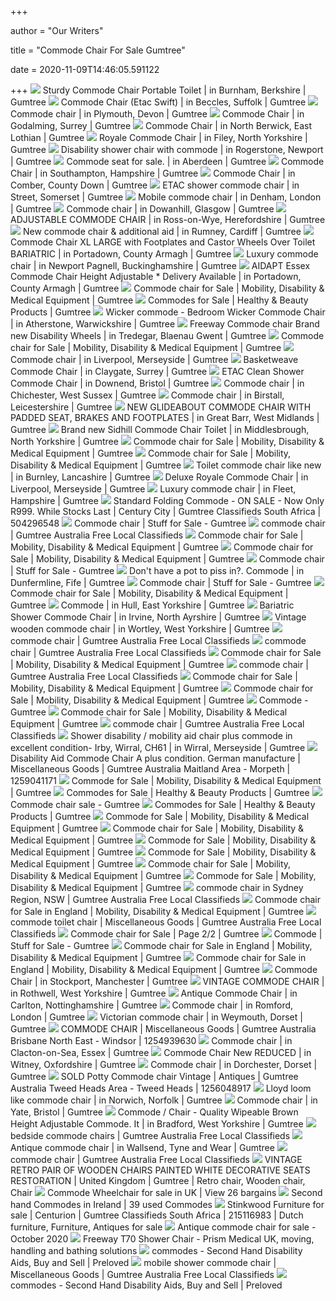 +++
        
author = "Our Writers"
        
title = "Commode Chair For Sale Gumtree"
        
date = 2020-11-09T14:46:05.591122
        
+++
[ ![](https://i.ebayimg.com/00/s/MTAyNFg3Njg=/z/iy8AAOSwqK9e484R/$_86.JPG)](https://i.ebayimg.com/00/s/MTAyNFg3Njg=/z/iy8AAOSwqK9e484R/$_86.JPG) Sturdy Commode Chair Portable Toilet | in Burnham, Berkshire | Gumtree
[ ![](https://i.ebayimg.com/00/s/ODAwWDgwMA==/z/x7gAAOSwGUNfYQsl/$_86.PNG)](https://i.ebayimg.com/00/s/ODAwWDgwMA==/z/x7gAAOSwGUNfYQsl/$_86.PNG) Commode Chair (Etac Swift) | in Beccles, Suffolk | Gumtree
[ ![](https://i.ebayimg.com/00/s/MTAyNFg1NzY=/z/Pk0AAOSw8PRdTEGC/$_86.JPG)](https://i.ebayimg.com/00/s/MTAyNFg1NzY=/z/Pk0AAOSw8PRdTEGC/$_86.JPG) Commode chair | in Plymouth, Devon | Gumtree
[ ![](https://i.ebayimg.com/00/s/MTAyNFg3Njg=/z/ZUAAAOSwl3xflqvR/$_86.JPG)](https://i.ebayimg.com/00/s/MTAyNFg3Njg=/z/ZUAAAOSwl3xflqvR/$_86.JPG) Commode Chair | in Godalming, Surrey | Gumtree
[ ![](https://i.ebayimg.com/00/s/MTAyNFg4OTM=/z/mnMAAOSwsrBe8M~u/$_86.JPG)](https://i.ebayimg.com/00/s/MTAyNFg4OTM=/z/mnMAAOSwsrBe8M~u/$_86.JPG) Commode Chair | in North Berwick, East Lothian | Gumtree
[ ![](https://i.ebayimg.com/00/s/MTAyNFg3Njg=/z/S20AAOSwTzlfde9d/$_86.JPG)](https://i.ebayimg.com/00/s/MTAyNFg3Njg=/z/S20AAOSwTzlfde9d/$_86.JPG) Royale Commode Chair | in Filey, North Yorkshire | Gumtree
[ ![](https://i.ebayimg.com/00/s/MTAyNFg3Njg=/z/M6cAAOSwn~BeLgM4/$_86.JPG)](https://i.ebayimg.com/00/s/MTAyNFg3Njg=/z/M6cAAOSwn~BeLgM4/$_86.JPG) Disability shower chair with commode | in Rogerstone, Newport | Gumtree
[ ![](https://i.ebayimg.com/00/s/MTAyNFg3Njg=/z/GqgAAOSweopdKxvZ/$_86.JPG)](https://i.ebayimg.com/00/s/MTAyNFg3Njg=/z/GqgAAOSweopdKxvZ/$_86.JPG) Commode seat for sale. | in Aberdeen | Gumtree
[ ![](https://i.ebayimg.com/00/s/MTAxN1g3NTA=/z/RJ8AAOSwKyxfV5wx/$_86.JPG)](https://i.ebayimg.com/00/s/MTAxN1g3NTA=/z/RJ8AAOSwKyxfV5wx/$_86.JPG) Commode Chair | in Southampton, Hampshire | Gumtree
[ ![](https://i.ebayimg.com/00/s/MTAyNFgxMDI0/z/mUYAAOSwne1fppRo/$_86.JPG)](https://i.ebayimg.com/00/s/MTAyNFgxMDI0/z/mUYAAOSwne1fppRo/$_86.JPG) Commode Chair | in Comber, County Down | Gumtree
[ ![](https://i.ebayimg.com/00/s/MTAyNFg3Njg=/z/TGQAAOSwlJhfXc73/$_86.JPG)](https://i.ebayimg.com/00/s/MTAyNFg3Njg=/z/TGQAAOSwlJhfXc73/$_86.JPG) ETAC shower commode chair | in Street, Somerset | Gumtree
[ ![](https://i.ebayimg.com/00/s/ODAwWDUzNw==/z/RoIAAOSw~15eZnFX/$_86.PNG)](https://i.ebayimg.com/00/s/ODAwWDUzNw==/z/RoIAAOSw~15eZnFX/$_86.PNG) Mobile commode chair | in Denham, London | Gumtree
[ ![](https://i.ebayimg.com/00/s/MTAyNFg3Njg=/z/h9oAAOSwtM5fBER2/$_86.JPG)](https://i.ebayimg.com/00/s/MTAyNFg3Njg=/z/h9oAAOSwtM5fBER2/$_86.JPG) Commode chair | in Dowanhill, Glasgow | Gumtree
[ ![](https://i.ebayimg.com/00/s/MTAyNFg3Njg=/z/9IIAAOSwR7ldILLQ/$_86.JPG)](https://i.ebayimg.com/00/s/MTAyNFg3Njg=/z/9IIAAOSwR7ldILLQ/$_86.JPG) ADJUSTABLE COMMODE CHAIR | in Ross-on-Wye, Herefordshire | Gumtree
[ ![](https://i.ebayimg.com/00/s/MTAyNFg3Njg=/z/Zj8AAOSwmFde9khT/$_86.JPG)](https://i.ebayimg.com/00/s/MTAyNFg3Njg=/z/Zj8AAOSwmFde9khT/$_86.JPG) New commode chair & additional aid | in Rumney, Cardiff | Gumtree
[ ![](https://i.ebayimg.com/00/s/MTAyNFg3Njg=/z/yaUAAOSw7b9e8T-m/$_86.JPG)](https://i.ebayimg.com/00/s/MTAyNFg3Njg=/z/yaUAAOSw7b9e8T-m/$_86.JPG) Commode Chair XL LARGE with Footplates and Castor Wheels Over Toilet  BARIATRIC | in Portadown, County Armagh | Gumtree
[ ![](https://i.ebayimg.com/00/s/NzY4WDEwMjQ=/z/IG4AAOSwhjNe8flQ/$_86.JPG)](https://i.ebayimg.com/00/s/NzY4WDEwMjQ=/z/IG4AAOSwhjNe8flQ/$_86.JPG) Luxury commode chair | in Newport Pagnell, Buckinghamshire | Gumtree
[ ![](https://i.ebayimg.com/00/s/MTAyNFg4NDI=/z/VicAAOSw4tte8TGf/$_86.JPG)](https://i.ebayimg.com/00/s/MTAyNFg4NDI=/z/VicAAOSw4tte8TGf/$_86.JPG) AIDAPT Essex Commode Chair Height Adjustable * Delivery Available | in  Portadown, County Armagh | Gumtree
[ ![](https://i.ebayimg.com/00/s/NzY4WDEwMjQ=/z/kQsAAOSwisRfnXyO/$_99.JPG)](https://i.ebayimg.com/00/s/NzY4WDEwMjQ=/z/kQsAAOSwisRfnXyO/$_99.JPG) Commode chair for Sale | Mobility, Disability & Medical Equipment | Gumtree
[ ![](https://i.ebayimg.com/00/s/ODAwWDY3MA==/z/8moAAOSwa4xe619W/$_118.PNG)](https://i.ebayimg.com/00/s/ODAwWDY3MA==/z/8moAAOSwa4xe619W/$_118.PNG) Commodes for Sale | Healthy & Beauty Products | Gumtree
[ ![](https://i.ebayimg.com/00/s/NzY4WDEwMjQ=/z/vhUAAOSw5Mle4gNL/$_86.JPG)](https://i.ebayimg.com/00/s/NzY4WDEwMjQ=/z/vhUAAOSw5Mle4gNL/$_86.JPG) Wicker commode - Bedroom Wicker Commode Chair | in Atherstone, Warwickshire  | Gumtree
[ ![](https://i.ebayimg.com/00/s/NzY1WDEwMjQ=/z/bdEAAOSwAWlacZBa/$_86.JPG)](https://i.ebayimg.com/00/s/NzY1WDEwMjQ=/z/bdEAAOSwAWlacZBa/$_86.JPG) Freeway Commode chair Brand new Disability Wheels | in Tredegar, Blaenau  Gwent | Gumtree
[ ![](https://i.ebayimg.com/00/s/NjQwWDQ4MA==/z/hcUAAOSwgtBfmX99/$_99.JPG)](https://i.ebayimg.com/00/s/NjQwWDQ4MA==/z/hcUAAOSwgtBfmX99/$_99.JPG) Commode chair for Sale | Mobility, Disability & Medical Equipment | Gumtree
[ ![](https://i.ebayimg.com/00/s/MTAyNFg3Njg=/z/BPkAAOSw64Zd0C1l/$_86.JPG)](https://i.ebayimg.com/00/s/MTAyNFg3Njg=/z/BPkAAOSw64Zd0C1l/$_86.JPG) Commode chair | in Liverpool, Merseyside | Gumtree
[ ![](https://i.ebayimg.com/00/s/MTAyNFg3Njg=/z/SxgAAOSwKrte-Lif/$_86.JPG)](https://i.ebayimg.com/00/s/MTAyNFg3Njg=/z/SxgAAOSwKrte-Lif/$_86.JPG) Basketweave Commode Chair | in Claygate, Surrey | Gumtree
[ ![](https://i.ebayimg.com/00/s/MTAyNFg3Njg=/z/sygAAOSwLNteW855/$_86.JPG)](https://i.ebayimg.com/00/s/MTAyNFg3Njg=/z/sygAAOSwLNteW855/$_86.JPG) ETAC Clean Shower Commode Chair | in Downend, Bristol | Gumtree
[ ![](https://i.ebayimg.com/00/s/NzY4WDEwMjQ=/z/yNUAAOSw0SJfNWWL/$_86.JPG)](https://i.ebayimg.com/00/s/NzY4WDEwMjQ=/z/yNUAAOSw0SJfNWWL/$_86.JPG) Commode chair | in Chichester, West Sussex | Gumtree
[ ![](https://i.ebayimg.com/00/s/MTAyNFg3Njg=/z/uV4AAOSwnDZfJZLf/$_86.JPG)](https://i.ebayimg.com/00/s/MTAyNFg3Njg=/z/uV4AAOSwnDZfJZLf/$_86.JPG) Commode chair | in Birstall, Leicestershire | Gumtree
[ ![](https://i.ebayimg.com/00/s/NzY4WDEwMjQ=/z/iZwAAOSw5VVe5mIC/$_86.JPG)](https://i.ebayimg.com/00/s/NzY4WDEwMjQ=/z/iZwAAOSw5VVe5mIC/$_86.JPG) NEW GLIDEABOUT COMMODE CHAIR WITH PADDED SEAT, BRAKES AND FOOTPLATES | in  Great Barr, West Midlands | Gumtree
[ ![](https://i.ebayimg.com/00/s/MTAyNFgxMDI0/z/K8sAAOSw9Idexov3/$_86.JPG)](https://i.ebayimg.com/00/s/MTAyNFgxMDI0/z/K8sAAOSw9Idexov3/$_86.JPG) Brand new Sidhill Commode Chair Toilet | in Middlesbrough, North Yorkshire  | Gumtree
[ ![](https://i.ebayimg.com/00/s/ODAwWDQwMA==/z/A3AAAOSwdTRe~GPX/$_118.PNG)](https://i.ebayimg.com/00/s/ODAwWDQwMA==/z/A3AAAOSwdTRe~GPX/$_118.PNG) Commode chair for Sale | Mobility, Disability & Medical Equipment | Gumtree
[ ![](https://i.ebayimg.com/00/s/MTAyNFg1Nzc=/z/Q9wAAOSwTVtfYzi~/$_99.JPG)](https://i.ebayimg.com/00/s/MTAyNFg1Nzc=/z/Q9wAAOSwTVtfYzi~/$_99.JPG) Commode chair for Sale | Mobility, Disability & Medical Equipment | Gumtree
[ ![](https://i.ebayimg.com/00/s/MTAyNFg3Njg=/z/~cIAAOSwTNFfhbdv/$_86.JPG)](https://i.ebayimg.com/00/s/MTAyNFg3Njg=/z/~cIAAOSwTNFfhbdv/$_86.JPG) Toilet commode chair like new | in Burnley, Lancashire | Gumtree
[ ![](https://i.ebayimg.com/00/s/MTAyNFg3ODM=/z/MpgAAOSwBfhe935c/$_86.JPG)](https://i.ebayimg.com/00/s/MTAyNFg3ODM=/z/MpgAAOSwBfhe935c/$_86.JPG) Deluxe Royale Commode Chair | in Liverpool, Merseyside | Gumtree
[ ![](https://i.ebayimg.com/00/s/MTAyNFg3Njg=/z/fSQAAOSwNphb6KRS/$_86.JPG)](https://i.ebayimg.com/00/s/MTAyNFg3Njg=/z/fSQAAOSwNphb6KRS/$_86.JPG) Luxury commode chair | in Fleet, Hampshire | Gumtree
[ ![](https://i.ebayimg.com/images/g/tW0AAOSw06hc5UCi/s-l800.jpg)](https://i.ebayimg.com/images/g/tW0AAOSw06hc5UCi/s-l800.jpg) Standard Folding Commode - ON SALE - Now Only R999. While Stocks Last |  Century City | Gumtree Classifieds South Africa | 504296548
[ ![](https://i.ebayimg.com/00/s/MTAyNFgxMDI0/z/KLYAAOSwS1pfmxOu/$_99.JPG)](https://i.ebayimg.com/00/s/MTAyNFgxMDI0/z/KLYAAOSwS1pfmxOu/$_99.JPG) Commode chair | Stuff for Sale - Gumtree
[ ![](https://i.ebayimg.com/00/s/MTAwMFgxMDAw/z/mNYAAOSwzVtfo3Fq/$_35.jpg)](https://i.ebayimg.com/00/s/MTAwMFgxMDAw/z/mNYAAOSwzVtfo3Fq/$_35.jpg) commode chair | Gumtree Australia Free Local Classifieds
[ ![](https://i.ebayimg.com/00/s/ODAwWDYwMA==/z/ifMAAOSw5uNfn8r-/$_118.PNG)](https://i.ebayimg.com/00/s/ODAwWDYwMA==/z/ifMAAOSw5uNfn8r-/$_118.PNG) Commode chair for Sale | Mobility, Disability & Medical Equipment | Gumtree
[ ![](https://i.ebayimg.com/00/s/NzY4WDEwMjQ=/z/f~kAAOSwG5xfksIH/$_99.JPG)](https://i.ebayimg.com/00/s/NzY4WDEwMjQ=/z/f~kAAOSwG5xfksIH/$_99.JPG) Commode chair for Sale | Mobility, Disability & Medical Equipment | Gumtree
[ ![](https://i.ebayimg.com/00/s/MTAyNFg1NzY=/z/cpEAAOSweXhfp9Qy/$_99.JPG)](https://i.ebayimg.com/00/s/MTAyNFg1NzY=/z/cpEAAOSweXhfp9Qy/$_99.JPG) Commode chair | Stuff for Sale - Gumtree
[ ![](https://i.ebayimg.com/00/s/ODAwWDYwMA==/z/EDUAAOSwCi5e5fe8/$_86.PNG)](https://i.ebayimg.com/00/s/ODAwWDYwMA==/z/EDUAAOSwCi5e5fe8/$_86.PNG) Don't have a pot to piss in?. Commode | in Dunfermline, Fife | Gumtree
[ ![](https://i.ebayimg.com/00/s/MTAyNFg3Njg=/z/fiIAAOSwa6JflxYp/$_99.JPG)](https://i.ebayimg.com/00/s/MTAyNFg3Njg=/z/fiIAAOSwa6JflxYp/$_99.JPG) Commode chair | Stuff for Sale - Gumtree
[ ![](https://i.ebayimg.com/00/s/MTAyNFg3Njg=/z/UcQAAOSwrqNfp-6F/$_99.JPG)](https://i.ebayimg.com/00/s/MTAyNFg3Njg=/z/UcQAAOSwrqNfp-6F/$_99.JPG) Commode chair for Sale | Mobility, Disability & Medical Equipment | Gumtree
[ ![](https://i.ebayimg.com/00/s/ODAwWDQ1MA==/z/NDAAAOSwWNBfXRia/$_86.PNG)](https://i.ebayimg.com/00/s/ODAwWDQ1MA==/z/NDAAAOSwWNBfXRia/$_86.PNG) Commode | in Hull, East Yorkshire | Gumtree
[ ![](https://i.ebayimg.com/00/s/NzY4WDEwMjQ=/z/BroAAOSwJZVe6Kmj/$_86.JPG)](https://i.ebayimg.com/00/s/NzY4WDEwMjQ=/z/BroAAOSwJZVe6Kmj/$_86.JPG) Bariatric Shower Commode Chair | in Irvine, North Ayrshire | Gumtree
[ ![](https://i.ebayimg.com/00/s/ODAwWDYwMA==/z/cCUAAOSweuBc0VxB/$_86.PNG)](https://i.ebayimg.com/00/s/ODAwWDYwMA==/z/cCUAAOSweuBc0VxB/$_86.PNG) Vintage wooden commode chair | in Wortley, West Yorkshire | Gumtree
[ ![](https://i.ebayimg.com/images/g/bEgAAOSwcuVfp0hh/s-l400.webp)](https://i.ebayimg.com/images/g/bEgAAOSwcuVfp0hh/s-l400.webp) commode chair | Gumtree Australia Free Local Classifieds
[ ![](https://i.ebayimg.com/images/g/InMAAOSw6DFfpml5/s-l400.webp)](https://i.ebayimg.com/images/g/InMAAOSw6DFfpml5/s-l400.webp) commode chair | Gumtree Australia Free Local Classifieds
[ ![](https://i.ebayimg.com/00/s/MTAyNFg3Njg=/z/tsUAAOSwr0NfSk6H/$_99.JPG)](https://i.ebayimg.com/00/s/MTAyNFg3Njg=/z/tsUAAOSwr0NfSk6H/$_99.JPG) Commode chair for Sale | Mobility, Disability & Medical Equipment | Gumtree
[ ![](https://i.ebayimg.com/images/g/~BgAAOSwcU5fp5ZI/s-l400.webp)](https://i.ebayimg.com/images/g/~BgAAOSwcU5fp5ZI/s-l400.webp) commode chair | Gumtree Australia Free Local Classifieds
[ ![](https://i.ebayimg.com/00/s/MTAyNFg3Njg=/z/aRkAAOSwzI5fmdRu/$_99.JPG)](https://i.ebayimg.com/00/s/MTAyNFg3Njg=/z/aRkAAOSwzI5fmdRu/$_99.JPG) Commode chair for Sale | Mobility, Disability & Medical Equipment | Gumtree
[ ![](https://i.ebayimg.com/00/s/MzIwWDI0MA==/z/ouUAAOSwuxJflBWk/$_99.JPG)](https://i.ebayimg.com/00/s/MzIwWDI0MA==/z/ouUAAOSwuxJflBWk/$_99.JPG) Commode chair for Sale | Mobility, Disability & Medical Equipment | Gumtree
[ ![](https://i.ebayimg.com/00/s/MTAyNFg3Njg=/z/aa4AAOSwm0lfiywl/$_99.JPG)](https://i.ebayimg.com/00/s/MTAyNFg3Njg=/z/aa4AAOSwm0lfiywl/$_99.JPG) Commode - Gumtree
[ ![](https://i.ebayimg.com/00/s/MTAyNFg3Njg=/z/T98AAOSwy8VfpGlm/$_99.JPG)](https://i.ebayimg.com/00/s/MTAyNFg3Njg=/z/T98AAOSwy8VfpGlm/$_99.JPG) Commode chair for Sale | Mobility, Disability & Medical Equipment | Gumtree
[ ![](https://i.ebayimg.com/images/g/DnkAAOSwrYBfpl3b/s-l400.webp)](https://i.ebayimg.com/images/g/DnkAAOSwrYBfpl3b/s-l400.webp) commode chair | Gumtree Australia Free Local Classifieds
[ ![](https://i.ebayimg.com/00/s/MTAyNFg3Njg=/z/MU0AAOSwmNFfRLsI/$_86.JPG)](https://i.ebayimg.com/00/s/MTAyNFg3Njg=/z/MU0AAOSwmNFfRLsI/$_86.JPG) Shower disability / mobility aid chair plus commode in excellent condition-  Irby, Wirral, CH61 | in Wirral, Merseyside | Gumtree
[ ![](https://i.ebayimg.com/images/g/I3MAAOSwBMhfhlDZ/s-l400.webp)](https://i.ebayimg.com/images/g/I3MAAOSwBMhfhlDZ/s-l400.webp) Disability Aid Commode Chair A plus condition. German manufacture |  Miscellaneous Goods | Gumtree Australia Maitland Area - Morpeth | 1259041171
[ ![](https://i.ebayimg.com/00/s/MjU4WDI1Mw==/z/XFgAAOSwYkxfhIW1/$_99.JPG)](https://i.ebayimg.com/00/s/MjU4WDI1Mw==/z/XFgAAOSwYkxfhIW1/$_99.JPG) Commode for Sale | Mobility, Disability & Medical Equipment | Gumtree
[ ![](https://i.ebayimg.com/00/s/ODAwWDQyMA==/z/E0MAAOSwUIte5zT6/$_118.PNG)](https://i.ebayimg.com/00/s/ODAwWDQyMA==/z/E0MAAOSwUIte5zT6/$_118.PNG) Commodes for Sale | Healthy & Beauty Products | Gumtree
[ ![](https://i.ebayimg.com/00/s/MTAyNFg3Njg=/z/bcwAAOSwRRpfnW6u/$_99.JPG)](https://i.ebayimg.com/00/s/MTAyNFg3Njg=/z/bcwAAOSwRRpfnW6u/$_99.JPG) Commode chair sale - Gumtree
[ ![](https://i.ebayimg.com/00/s/MTAyNFg3Njg=/z/Cu0AAOSwsnpe6KIT/$_99.JPG)](https://i.ebayimg.com/00/s/MTAyNFg3Njg=/z/Cu0AAOSwsnpe6KIT/$_99.JPG) Commodes for Sale | Healthy & Beauty Products | Gumtree
[ ![](https://i.ebayimg.com/00/s/ODAwWDYwMA==/z/jkYAAOSwoS9fqAML/$_118.PNG)](https://i.ebayimg.com/00/s/ODAwWDYwMA==/z/jkYAAOSwoS9fqAML/$_118.PNG) Commode for Sale | Mobility, Disability & Medical Equipment | Gumtree
[ ![](https://i.ebayimg.com/00/s/MTAyNFg3Njc=/z/8nsAAOSwaOtfluJF/$_99.JPG)](https://i.ebayimg.com/00/s/MTAyNFg3Njc=/z/8nsAAOSwaOtfluJF/$_99.JPG) Commode chair for Sale | Mobility, Disability & Medical Equipment | Gumtree
[ ![](https://i.ebayimg.com/00/s/ODAwWDYwMA==/z/VQQAAOSwQPtfpjBV/$_118.PNG)](https://i.ebayimg.com/00/s/ODAwWDYwMA==/z/VQQAAOSwQPtfpjBV/$_118.PNG) Commode for Sale | Mobility, Disability & Medical Equipment | Gumtree
[ ![](https://i.ebayimg.com/00/s/MTAyNFg1NDU=/z/UPEAAOSwk-pfqAev/$_99.JPG)](https://i.ebayimg.com/00/s/MTAyNFg1NDU=/z/UPEAAOSwk-pfqAev/$_99.JPG) Commode for Sale | Mobility, Disability & Medical Equipment | Gumtree
[ ![](https://i.ebayimg.com/00/s/MTAyNFg3NTE=/z/LJsAAOSwJZ5fku3H/$_99.JPG)](https://i.ebayimg.com/00/s/MTAyNFg3NTE=/z/LJsAAOSwJZ5fku3H/$_99.JPG) Commode chair for Sale | Mobility, Disability & Medical Equipment | Gumtree
[ ![](https://i.ebayimg.com/00/s/MTAyNFg3Njg=/z/ZGkAAOSwcMlfptDd/$_99.JPG)](https://i.ebayimg.com/00/s/MTAyNFg3Njg=/z/ZGkAAOSwcMlfptDd/$_99.JPG) Commode for Sale | Mobility, Disability & Medical Equipment | Gumtree
[ ![](https://i.ebayimg.com/images/g/wNkAAOSwGP9fkPfA/s-l400.webp)](https://i.ebayimg.com/images/g/wNkAAOSwGP9fkPfA/s-l400.webp) commode chair in Sydney Region, NSW | Gumtree Australia Free Local  Classifieds
[ ![](https://i.ebayimg.com/00/s/MTAyNFg3Njg=/z/YfoAAOSwhnNfXdus/$_99.JPG)](https://i.ebayimg.com/00/s/MTAyNFg3Njg=/z/YfoAAOSwhnNfXdus/$_99.JPG) Commode chair for Sale in England | Mobility, Disability & Medical  Equipment | Gumtree
[ ![](https://i.ebayimg.com/images/g/tGAAAOSwD7Nfocit/s-l400.webp)](https://i.ebayimg.com/images/g/tGAAAOSwD7Nfocit/s-l400.webp) commode toilet chair | Miscellaneous Goods | Gumtree Australia Free Local  Classifieds
[ ![](https://i.ebayimg.com/00/s/NDgwWDY0MA==/z/fgoAAOSwpnpefGlj/$_99.JPG)](https://i.ebayimg.com/00/s/NDgwWDY0MA==/z/fgoAAOSwpnpefGlj/$_99.JPG) Commode chair for Sale | Page 2/2 | Gumtree
[ ![](https://i.ebayimg.com/00/s/ODAwWDM4OA==/z/y1IAAOSwP4NfpwO1/$_118.PNG)](https://i.ebayimg.com/00/s/ODAwWDM4OA==/z/y1IAAOSwP4NfpwO1/$_118.PNG) Commode | Stuff for Sale - Gumtree
[ ![](https://i.ebayimg.com/00/s/MTAyNFg3Njg=/z/yeEAAOSwhvFdWWNQ/$_99.JPG)](https://i.ebayimg.com/00/s/MTAyNFg3Njg=/z/yeEAAOSwhvFdWWNQ/$_99.JPG) Commode chair for Sale in England | Mobility, Disability & Medical  Equipment | Gumtree
[ ![](https://i.ebayimg.com/00/s/NDgwWDM2MA==/z/~dMAAOSwsMZfZjGf/$_99.JPG)](https://i.ebayimg.com/00/s/NDgwWDM2MA==/z/~dMAAOSwsMZfZjGf/$_99.JPG) Commode chair for Sale in England | Mobility, Disability & Medical  Equipment | Gumtree
[ ![](https://i.ebayimg.com/00/s/MTAyNFg3Njg=/z/vMoAAOSwWWFfVTGS/$_86.JPG)](https://i.ebayimg.com/00/s/MTAyNFg3Njg=/z/vMoAAOSwWWFfVTGS/$_86.JPG) Commode Chair | in Stockport, Manchester | Gumtree
[ ![](https://i.ebayimg.com/00/s/MTAyNFg3Njg=/z/OaMAAOSwNq9eNvrJ/$_86.JPG)](https://i.ebayimg.com/00/s/MTAyNFg3Njg=/z/OaMAAOSwNq9eNvrJ/$_86.JPG) VINTAGE COMMODE CHAIR | in Rothwell, West Yorkshire | Gumtree
[ ![](https://i.ebayimg.com/00/s/MTAyNFg3Njg=/z/5IUAAOSwhBpe221j/$_86.JPG)](https://i.ebayimg.com/00/s/MTAyNFg3Njg=/z/5IUAAOSwhBpe221j/$_86.JPG) Antique Commode Chair | in Carlton, Nottinghamshire | Gumtree
[ ![](https://i.ebayimg.com/00/s/ODAwWDYwMA==/z/~AMAAOSwmAZe36Ce/$_58.PNG)](https://i.ebayimg.com/00/s/ODAwWDYwMA==/z/~AMAAOSwmAZe36Ce/$_58.PNG) Commode chair | in Romford, London | Gumtree
[ ![](https://i.ebayimg.com/00/s/ODAwWDQ1MA==/z/argAAOSwz-FfE~9n/$_86.PNG)](https://i.ebayimg.com/00/s/ODAwWDQ1MA==/z/argAAOSwz-FfE~9n/$_86.PNG) Victorian commode chair | in Weymouth, Dorset | Gumtree
[ ![](https://i.ebayimg.com/images/g/XF4AAOSw2blfOwYv/s-l400.webp)](https://i.ebayimg.com/images/g/XF4AAOSw2blfOwYv/s-l400.webp) COMMODE CHAIR | Miscellaneous Goods | Gumtree Australia Brisbane North East  - Windsor | 1254939630
[ ![](https://i.ebayimg.com/00/s/MTAyNFg3Njg=/z/C8QAAOSwmMNcPu0Y/$_86.JPG)](https://i.ebayimg.com/00/s/MTAyNFg3Njg=/z/C8QAAOSwmMNcPu0Y/$_86.JPG) Commode chair | in Clacton-on-Sea, Essex | Gumtree
[ ![](https://i.ebayimg.com/00/s/MTAyNFg3Njg=/z/MKwAAOSwyqleSXde/$_86.JPG)](https://i.ebayimg.com/00/s/MTAyNFg3Njg=/z/MKwAAOSwyqleSXde/$_86.JPG) Commode Chair New REDUCED | in Witney, Oxfordshire | Gumtree
[ ![](https://i.ebayimg.com/00/s/MTAyNFgxMDI0/z/o7EAAOSw4tBeWmWQ/$_86.JPG)](https://i.ebayimg.com/00/s/MTAyNFgxMDI0/z/o7EAAOSw4tBeWmWQ/$_86.JPG) Commode chair | in Dorchester, Dorset | Gumtree
[ ![](https://i.ebayimg.com/images/g/NLcAAOSw6a5fT~HC/s-l400.webp)](https://i.ebayimg.com/images/g/NLcAAOSw6a5fT~HC/s-l400.webp) SOLD Potty Commode chair Vintage | Antiques | Gumtree Australia Tweed Heads  Area - Tweed Heads | 1256048917
[ ![](https://i.ebayimg.com/00/s/MTAyNFgxMDI0/z/KLYAAOSwS1pfmxOu/$_86.JPG)](https://i.ebayimg.com/00/s/MTAyNFgxMDI0/z/KLYAAOSwS1pfmxOu/$_86.JPG) Lloyd loom like commode chair | in Norwich, Norfolk | Gumtree
[ ![](https://i.ebayimg.com/00/s/MTAyNFg3Njg=/z/ilkAAOSwMBFfeeXg/$_86.JPG)](https://i.ebayimg.com/00/s/MTAyNFg3Njg=/z/ilkAAOSwMBFfeeXg/$_86.JPG) Commode chair | in Yate, Bristol | Gumtree
[ ![](https://i.ebayimg.com/00/s/ODAwWDYwMA==/z/SYcAAOSwxVFfoKDs/$_86.PNG)](https://i.ebayimg.com/00/s/ODAwWDYwMA==/z/SYcAAOSwxVFfoKDs/$_86.PNG) Commode / Chair - Quality Wipeable Brown Height Adjustable Commode. It | in  Bradford, West Yorkshire | Gumtree
[ ![](https://i.ebayimg.com/images/g/IXQAAOSw-vdfonlL/s-l400.webp)](https://i.ebayimg.com/images/g/IXQAAOSw-vdfonlL/s-l400.webp) bedside commode chairs | Gumtree Australia Free Local Classifieds
[ ![](https://i.ebayimg.com/00/s/MTAyNFg3Njg=/z/dLUAAOSw7QJfbii6/$_86.JPG)](https://i.ebayimg.com/00/s/MTAyNFg3Njg=/z/dLUAAOSw7QJfbii6/$_86.JPG) Antique commode chair | in Wallsend, Tyne and Wear | Gumtree
[ ![](https://i.ebayimg.com/images/g/KA0AAOSwuLdfpkAo/s-l400.webp)](https://i.ebayimg.com/images/g/KA0AAOSwuLdfpkAo/s-l400.webp) commode chair | Gumtree Australia Free Local Classifieds
[ ![](https://i.pinimg.com/originals/3b/28/a0/3b28a052b120f64e95f4705703743476.jpg)](https://i.pinimg.com/originals/3b/28/a0/3b28a052b120f64e95f4705703743476.jpg) VINTAGE RETRO PAIR OF WOODEN CHAIRS PAINTED WHITE DECORATIVE SEATS  RESTORATION | United Kingdom | Gumtree | Retro chair, Wooden chair, Chair
[ ![](https://static.erowz.com/04/pimg/0/14/co/UK_33_FAST_FREE_DELIVERY__Mobile_wheeled_commode_chair_with_QjAwTExFQk5DUw_medium.jpg)](https://static.erowz.com/04/pimg/0/14/co/UK_33_FAST_FREE_DELIVERY__Mobile_wheeled_commode_chair_with_QjAwTExFQk5DUw_medium.jpg) Commode Wheelchair for sale in UK | View 26 bargains
[ ![](https://www.for-sale.ie/sh-img/gray-powder-coated-drive-bedside-commodes-11148-1-64_1000_commodes.jpg)](https://www.for-sale.ie/sh-img/gray-powder-coated-drive-bedside-commodes-11148-1-64_1000_commodes.jpg) Second hand Commodes in Ireland | 39 used Commodes
[ ![](https://i.pinimg.com/736x/41/62/5c/41625c850f842e6c0fa7c748a123e18f.jpg)](https://i.pinimg.com/736x/41/62/5c/41625c850f842e6c0fa7c748a123e18f.jpg) Stinkwood Furniture for sale | Centurion | Gumtree Classifieds South Africa  | 215116983 | Dutch furniture, Furniture, Antiques for sale
[ ![](https://rubrikkukd.blob.core.windows.net/ukimages/36cbc1cb-a1f4-55e3-a02c-b435e3199542-2020-10-28-02-24-40-0-h.jpg)](https://rubrikkukd.blob.core.windows.net/ukimages/36cbc1cb-a1f4-55e3-a02c-b435e3199542-2020-10-28-02-24-40-0-h.jpg) Antique commode chair for sale - October 2020
[ ![](https://prismmedical.co.uk/wp-content/uploads/2017/05/T70-Full-Side-570x599.jpg)](https://prismmedical.co.uk/wp-content/uploads/2017/05/T70-Full-Side-570x599.jpg) Freeway T70 Shower Chair - Prism Medical UK, moving, handling and bathing  solutions
[ ![](https://da1urhpfd469z.cloudfront.net/uploads/advertphotos/20/0225/40866843-590-478x640.jpg)](https://da1urhpfd469z.cloudfront.net/uploads/advertphotos/20/0225/40866843-590-478x640.jpg) commodes - Second Hand Disability Aids, Buy and Sell | Preloved
[ ![](https://i.ebayimg.com/00/s/MTYwMFgxMjAw/z/p0IAAOSwnT5eoQpf/$_35.jpg)](https://i.ebayimg.com/00/s/MTYwMFgxMjAw/z/p0IAAOSwnT5eoQpf/$_35.jpg) mobile shower commode chair | Miscellaneous Goods | Gumtree Australia Free  Local Classifieds
[ ![](https://da1urhpfd469z.cloudfront.net/uploads/advertphotos/20/0816/42464939-685-640x960.jpg)](https://da1urhpfd469z.cloudfront.net/uploads/advertphotos/20/0816/42464939-685-640x960.jpg) commodes - Second Hand Disability Aids, Buy and Sell | Preloved
